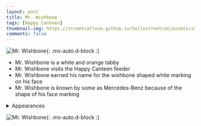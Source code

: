 ```yaml
---
layout: post
title: Mr. Wishbone
tags: [Happy Canteen]
thumbnail-img: https://streetcatlove.github.io/hellostreetcat/assets/img/mr_wishbone.png
comments: false
---
```


![Mr. Wishbone](https://streetcatlove.github.io/hellostreetcat/assets/img/mr_wishbone.png){: .mx-auto.d-block :}

* Mr. Wishbone is a white and orange tabby
* Mr. Wishbone visits the Happy Canteen feeder
* Mr. Wishbone earned his name for the wishbone shaped white marking on his face
* Mr. Wishbone is known by some as Mercedes-Benz because of the shape of his face marking

<details>
<summary>Appearances</summary>
<ul>
	<li><a href="https://youtu.be/GTlM8umxdA4?t=12933">3/11/24 11:57</a></li>
	<li><a href="https://youtu.be/zeyPjQK6R7Y?t=379">6/24/24 14:38</a></li>
	<li><a href="https://youtu.be/uTQNOyQwXUs?t=770">7/18/24 04:48</a></li>
	<li><a href="https://youtu.be/K1tgol635FM?t=42327">9/16/24 23:44</a></li>
</ul>
</details>

![Mr. Wishbone](https://streetcatlove.github.io/hellostreetcat/assets/img/mr_wishbone0.png){: .mx-auto.d-block :}
